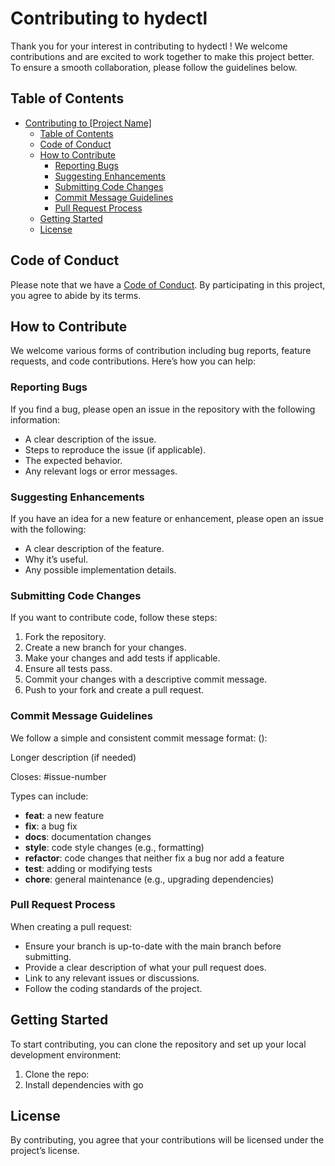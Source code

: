 # Contributing to hydectl

Thank you for your interest in contributing to hydectl ! We welcome contributions and are excited to work together to make this project better. To ensure a smooth collaboration, please follow the guidelines below.

## Table of Contents

- [Contributing to \[Project Name\]](#contributing-to-hydectl)
  - [Table of Contents](#table-of-contents)
  - [Code of Conduct](#code-of-conduct)
  - [How to Contribute](#how-to-contribute)
    - [Reporting Bugs](#reporting-bugs)
    - [Suggesting Enhancements](#suggesting-enhancements)
    - [Submitting Code Changes](#submitting-code-changes)
    - [Commit Message Guidelines](#commit-message-guidelines)
    - [Pull Request Process](#pull-request-process)
  - [Getting Started](#getting-started)
  - [License](#license)

## Code of Conduct

Please note that we have a [Code of Conduct](CODE_OF_CONDUCT.md). By participating in this project, you agree to abide by its terms.

## How to Contribute

We welcome various forms of contribution including bug reports, feature requests, and code contributions. Here’s how you can help:

### Reporting Bugs

If you find a bug, please open an issue in the repository with the following information:

- A clear description of the issue.
- Steps to reproduce the issue (if applicable).
- The expected behavior.
- Any relevant logs or error messages.

### Suggesting Enhancements

If you have an idea for a new feature or enhancement, please open an issue with the following:

- A clear description of the feature.
- Why it’s useful.
- Any possible implementation details.

### Submitting Code Changes

If you want to contribute code, follow these steps:

1. Fork the repository.
2. Create a new branch for your changes.
3. Make your changes and add tests if applicable.
4. Ensure all tests pass.
5. Commit your changes with a descriptive commit message.
6. Push to your fork and create a pull request.

### Commit Message Guidelines

We follow a simple and consistent commit message format:
<type>(<scope>): <short description>

Longer description (if needed)

Closes: #issue-number

Types can include:

- **feat**: a new feature
- **fix**: a bug fix
- **docs**: documentation changes
- **style**: code style changes (e.g., formatting)
- **refactor**: code changes that neither fix a bug nor add a feature
- **test**: adding or modifying tests
- **chore**: general maintenance (e.g., upgrading dependencies)

### Pull Request Process

When creating a pull request:

- Ensure your branch is up-to-date with the main branch before submitting.
- Provide a clear description of what your pull request does.
- Link to any relevant issues or discussions.
- Follow the coding standards of the project.

## Getting Started

To start contributing, you can clone the repository and set up your local development environment:

1. Clone the repo:
2. Install dependencies with go

## License

By contributing, you agree that your contributions will be licensed under the project’s license.
